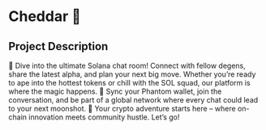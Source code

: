 # Cheddar 🧀 

## Project Description
🚀 Dive into the ultimate Solana chat room! Connect with fellow degens, share the latest alpha, and plan your next big move. Whether you’re ready to ape into the hottest tokens or chill with the SOL squad, our platform is where the magic happens.
🔗 Sync your Phantom wallet, join the conversation, and be part of a global network where every chat could lead to your next moonshot.
🌟 Your crypto adventure starts here – where on-chain innovation meets community hustle. Let’s go!

